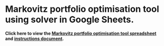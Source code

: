 # Markovitz portfolio optimisation tool using solver in Google Sheets.

**Click here to view the [Markovitz portfolio optimisation tool spreadsheet](https://docs.google.com/spreadsheets/d/1OTRZ1oOG-yJLo3H3M0F6GXn3rloo3R0Ag_vTqY0cjao/edit?usp=sharing) and [instructions document](https://docs.google.com/document/d/1Cbr60isKWouA0y-alByTX7fkFoXMAIcH4gkhhGu0qpI/edit?usp=sharing).**


